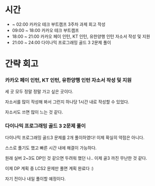 # 시간
- ~ 02:00 카카오 테크 부트캠프 3주차 과제 회고 작성
- 09:00 ~ 18:00 카카오 테크 부트캠프
- 18:00 ~ 21:00 카카오 페이 인턴, KT 인턴, 유한양행 인턴 자소서 작성 및 지원
- 21:00 ~ 24:00 다이나믹 프로그래밍 골드 3 2문제 풀이

# 간략 회고

### 카카오 페이 인턴, KT 인턴, 유한양행 인턴 자소서 작성 및 지원

세 곳 모두 정말 정말 가고 싶은 곳이다.

자소서를 많이 작성해 봐서 그런지 하나당 1시간 내로 작성할 수 있었다.

자소서도 쓰면 많이 느는 것 같다.

### 다이나믹 프로그래밍 골드 3 2문제 풀이

다이나믹 프로그래밍 골드3 문제를 2개 풀이하였다! 이제 확실히 약점은 아니다.

스스로 풀기도 했고 빠른 시간 내에 해결이 가능하다.

원래 실버 2~3도 DP인 것 같으면 두려워 했던 나.. 이제 골3 까진 무난한 것 같다.

이제 DP 계획 중 LCS2 문제만 풀면 계획 완료다 :)

자기 전이나 내일 풀이할 예정이다.